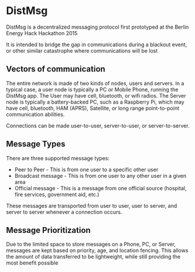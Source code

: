 # DistMsg
DistMsg is a decentralized messaging protocol first prototyped at the Berlin Energy Hack Hackathon 2015

It is intended to bridge the gap in communications during a blackout event, or other similar catastrophe where communications will be lost

## Vectors of communication
The entire network is made of two kinds of nodes, users and servers. In a typical case, a user node is typically a PC or Mobile Phone, running the DistMsg app. The User may have cell, bluetooth, or wifi radios. The Server node is typically a battery-backed PC, such as a Raspberry Pi, which may have cell, bluetooth, HAM (APRS), Satellite, or long range point-to-point communication abilities.

Connections can be made user-to-user, server-to-user, or server-to-server.

## Message Types
There are three supported message types:

* Peer to Peer - This is from one user to a specific other user
* Broadcast message - This is from one user to any other user in a given area
* Official message - This is a message from one official source (hospital, fire services, government aid, etc.)

These messages are transported from user to user, user to server, and server to server whenever a connection occurs. 

## Message Prioritization
Due to the limited space to store messages on a Phone, PC, or Server, messages are kept based on priority, age, and location fencing. This allows the amount of data transferred to be lightweight, while still providing the most benefit possible
